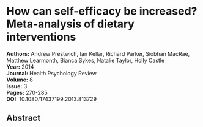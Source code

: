 # How can self-efficacy be increased? Meta-analysis of dietary interventions

**Authors:** Andrew Prestwich, Ian Kellar, Richard Parker, Siobhan MacRae, Matthew Learmonth, Bianca Sykes, Natalie Taylor, Holly Castle  
**Year:** 2014  
**Journal:** Health Psychology Review  
**Volume:** 8  
**Issue:** 3  
**Pages:** 270-285  
**DOI:** 10.1080/17437199.2013.813729  

## Abstract


